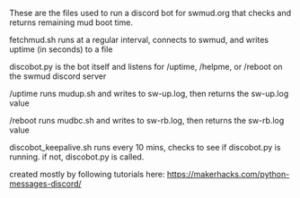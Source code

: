 These are the files used to run a discord bot for swmud.org that checks and returns remaining mud boot time.

  fetchmud.sh runs at a regular interval, connects to swmud, and writes uptime (in seconds) to a file

  discobot.py is the bot itself and listens for /uptime, /helpme, or /reboot on the swmud discord server

  /uptime runs mudup.sh and writes to sw-up.log, then returns the sw-up.log value

  /reboot runs mudbc.sh and writes to sw-rb.log, then returns the sw-rb.log value


discobot_keepalive.sh runs every 10 mins, checks to see if discobot.py is running. if not, discobot.py is called.


created mostly by following tutorials here: https://makerhacks.com/python-messages-discord/
